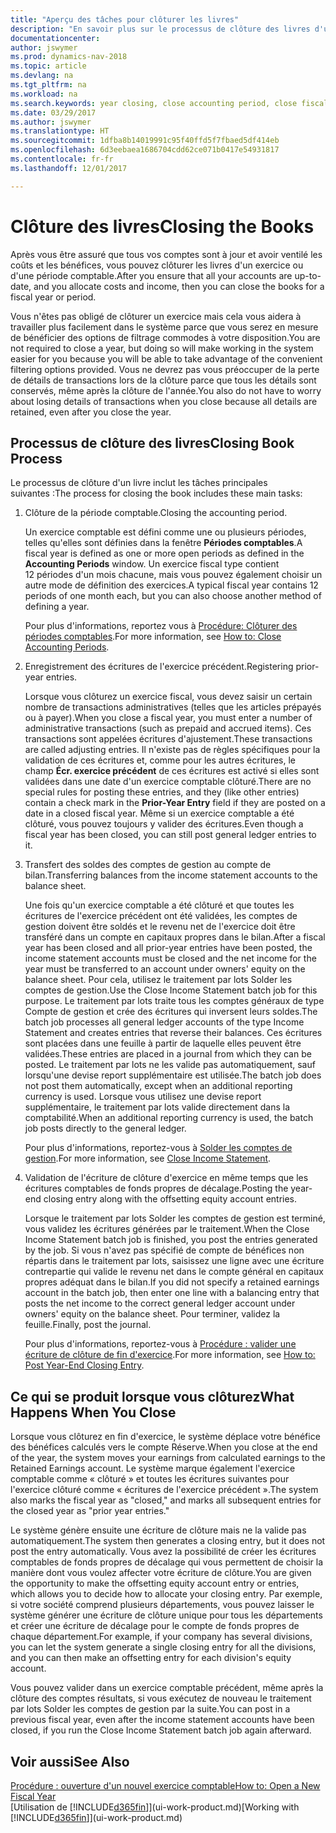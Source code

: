 ```yaml
---
title: "Aperçu des tâches pour clôturer les livres"
description: "En savoir plus sur le processus de clôture des livres d'un exercice ou d'une période fiscale, et ce qui a lieu après la clôture à la fin d'un exercice."
documentationcenter: 
author: jswymer
ms.prod: dynamics-nav-2018
ms.topic: article
ms.devlang: na
ms.tgt_pltfrm: na
ms.workload: na
ms.search.keywords: year closing, close accounting period, close fiscal year, bank account detailed trial balance
ms.date: 03/29/2017
ms.author: jswymer
ms.translationtype: HT
ms.sourcegitcommit: 1dfba8b14019991c95f40ffd5f7fbaed5df414eb
ms.openlocfilehash: 6d3eebaea1686704cdd62ce071b0417e54931817
ms.contentlocale: fr-fr
ms.lasthandoff: 12/01/2017

---
```

# <a name="closing-the-books"></a><span data-ttu-id="5681b-103">Clôture des livres</span><span class="sxs-lookup"><span data-stu-id="5681b-103">Closing the Books</span></span>
<span data-ttu-id="5681b-104">Après vous être assuré que tous vos comptes sont à jour et avoir ventilé les coûts et les bénéfices, vous pouvez clôturer les livres d'un exercice ou d'une période comptable.</span><span class="sxs-lookup"><span data-stu-id="5681b-104">After you ensure that all your accounts are up-to-date, and you allocate costs and income, then you can close the books for a fiscal year or period.</span></span>

<span data-ttu-id="5681b-105">Vous n'êtes pas obligé de clôturer un exercice mais cela vous aidera à travailler plus facilement dans le système parce que vous serez en mesure de bénéficier des options de filtrage commodes à votre disposition.</span><span class="sxs-lookup"><span data-stu-id="5681b-105">You are not required to close a year, but doing so will make working in the system easier for you because you will be able to take advantage of the convenient filtering options provided.</span></span> <span data-ttu-id="5681b-106">Vous ne devrez pas vous préoccuper de la perte de détails de transactions lors de la clôture parce que tous les détails sont conservés, même après la clôture de l'année.</span><span class="sxs-lookup"><span data-stu-id="5681b-106">You also do not have to worry about losing details of transactions when you close because all details are retained, even after you close the year.</span></span>

## <a name="closing-book-process"></a><span data-ttu-id="5681b-107">Processus de clôture des livres</span><span class="sxs-lookup"><span data-stu-id="5681b-107">Closing Book Process</span></span>
<span data-ttu-id="5681b-108">Le processus de clôture d'un livre inclut les tâches principales suivantes :</span><span class="sxs-lookup"><span data-stu-id="5681b-108">The process for closing the book includes these main tasks:</span></span>

1. <span data-ttu-id="5681b-109">Clôture de la période comptable.</span><span class="sxs-lookup"><span data-stu-id="5681b-109">Closing the accounting period.</span></span>

    <span data-ttu-id="5681b-110">Un exercice comptable est défini comme une ou plusieurs périodes, telles qu'elles sont définies dans la fenêtre **Périodes comptables**.</span><span class="sxs-lookup"><span data-stu-id="5681b-110">A fiscal year is defined as one or more open periods as defined in the **Accounting Periods** window.</span></span> <span data-ttu-id="5681b-111">Un exercice fiscal type contient 12 périodes d'un mois chacune, mais vous pouvez également choisir un autre mode de définition des exercices.</span><span class="sxs-lookup"><span data-stu-id="5681b-111">A typical fiscal year contains 12 periods of one month each, but you can also choose another method of defining a year.</span></span>

    <span data-ttu-id="5681b-112">Pour plus d'informations, reportez vous à [Procédure: Clôturer des périodes comptables](year-close-account-periods.md).</span><span class="sxs-lookup"><span data-stu-id="5681b-112">For more information, see [How to: Close Accounting Periods](year-close-account-periods.md).</span></span>
2. <span data-ttu-id="5681b-113">Enregistrement des écritures de l'exercice précédent.</span><span class="sxs-lookup"><span data-stu-id="5681b-113">Registering prior-year entries.</span></span>

    <span data-ttu-id="5681b-114">Lorsque vous clôturez un exercice fiscal, vous devez saisir un certain nombre de transactions administratives (telles que les articles prépayés ou à payer).</span><span class="sxs-lookup"><span data-stu-id="5681b-114">When you close a fiscal year, you must enter a number of administrative transactions (such as prepaid and accrued items).</span></span> <span data-ttu-id="5681b-115">Ces transactions sont appelées écritures d'ajustement.</span><span class="sxs-lookup"><span data-stu-id="5681b-115">These transactions are called adjusting entries.</span></span> <span data-ttu-id="5681b-116">Il n'existe pas de règles spécifiques pour la validation de ces écritures et, comme pour les autres écritures, le champ **Écr. exercice précédent** de ces écritures est activé si elles sont validées dans une date d'un exercice comptable clôturé.</span><span class="sxs-lookup"><span data-stu-id="5681b-116">There are no special rules for posting these entries, and they (like other entries) contain a check mark in the **Prior-Year Entry** field if they are posted on a date in a closed fiscal year.</span></span> <span data-ttu-id="5681b-117">Même si un exercice comptable a été clôturé, vous pouvez toujours y valider des écritures.</span><span class="sxs-lookup"><span data-stu-id="5681b-117">Even though a fiscal year has been closed, you can still post general ledger entries to it.</span></span>
3. <span data-ttu-id="5681b-118">Transfert des soldes des comptes de gestion au compte de bilan.</span><span class="sxs-lookup"><span data-stu-id="5681b-118">Transferring balances from the income statement accounts to the balance sheet.</span></span>

    <span data-ttu-id="5681b-119">Une fois qu'un exercice comptable a été clôturé et que toutes les écritures de l'exercice précédent ont été validées, les comptes de gestion doivent être soldés et le revenu net de l'exercice doit être transféré dans un compte en capitaux propres dans le bilan.</span><span class="sxs-lookup"><span data-stu-id="5681b-119">After a fiscal year has been closed and all prior-year entries have been posted, the income statement accounts must be closed and the net income for the year must be transferred to an account under owners' equity on the balance sheet.</span></span> <span data-ttu-id="5681b-120">Pour cela, utilisez le traitement par lots Solder les comptes de gestion.</span><span class="sxs-lookup"><span data-stu-id="5681b-120">Use the Close Income Statement batch job for this purpose.</span></span> <span data-ttu-id="5681b-121">Le traitement par lots traite tous les comptes généraux de type Compte de gestion et crée des écritures qui inversent leurs soldes.</span><span class="sxs-lookup"><span data-stu-id="5681b-121">The batch job processes all general ledger accounts of the type Income Statement and creates entries that reverse their balances.</span></span> <span data-ttu-id="5681b-122">Ces écritures sont placées dans une feuille à partir de laquelle elles peuvent être validées.</span><span class="sxs-lookup"><span data-stu-id="5681b-122">These entries are placed in a journal from which they can be posted.</span></span> <span data-ttu-id="5681b-123">Le traitement par lots ne les valide pas automatiquement, sauf lorsqu'une devise report supplémentaire est utilisée.</span><span class="sxs-lookup"><span data-stu-id="5681b-123">The batch job does not post them automatically, except when an additional reporting currency is used.</span></span> <span data-ttu-id="5681b-124">Lorsque vous utilisez une devise report supplémentaire, le traitement par lots valide directement dans la comptabilité.</span><span class="sxs-lookup"><span data-stu-id="5681b-124">When an additional reporting currency is used, the batch job posts directly to the general ledger.</span></span>

    <span data-ttu-id="5681b-125">Pour plus d'informations, reportez-vous à [Solder les comptes de gestion](year-close-income-statement.md).</span><span class="sxs-lookup"><span data-stu-id="5681b-125">For more information, see [Close Income Statement](year-close-income-statement.md).</span></span>
4. <span data-ttu-id="5681b-126">Validation de l'écriture de clôture d'exercice en même temps que les écritures comptables de fonds propres de décalage.</span><span class="sxs-lookup"><span data-stu-id="5681b-126">Posting the year-end closing entry along with the offsetting equity account entries.</span></span>

    <span data-ttu-id="5681b-127">Lorsque le traitement par lots Solder les comptes de gestion est terminé, vous validez les écritures générées par le traitement.</span><span class="sxs-lookup"><span data-stu-id="5681b-127">When the Close Income Statement batch job is finished, you post the entries generated by the job.</span></span> <span data-ttu-id="5681b-128">Si vous n'avez pas spécifié de compte de bénéfices non répartis dans le traitement par lots, saisissez une ligne avec une écriture contrepartie qui valide le revenu net dans le compte général en capitaux propres adéquat dans le bilan.</span><span class="sxs-lookup"><span data-stu-id="5681b-128">If you did not specify a retained earnings account in the batch job, then enter one line with a balancing entry that posts the net income to the correct general ledger account under owners' equity on the balance sheet.</span></span> <span data-ttu-id="5681b-129">Pour terminer, validez la feuille.</span><span class="sxs-lookup"><span data-stu-id="5681b-129">Finally, post the journal.</span></span>

    <span data-ttu-id="5681b-130">Pour plus d'informations, reportez-vous à [Procédure : valider une écriture de clôture de fin d'exercice](year-how-post-year-end-close-entry.md).</span><span class="sxs-lookup"><span data-stu-id="5681b-130">For more information, see [How to: Post Year-End Closing Entry](year-how-post-year-end-close-entry.md).</span></span>

## <a name="what-happens-when-you-close"></a><span data-ttu-id="5681b-131">Ce qui se produit lorsque vous clôturez</span><span class="sxs-lookup"><span data-stu-id="5681b-131">What Happens When You Close</span></span>
<span data-ttu-id="5681b-132">Lorsque vous clôturez en fin d'exercice, le système déplace votre bénéfice des bénéfices calculés vers le compte Réserve.</span><span class="sxs-lookup"><span data-stu-id="5681b-132">When you close at the end of the year, the system moves your earnings from calculated earnings to the Retained Earnings account.</span></span> <span data-ttu-id="5681b-133">Le système marque également l'exercice comptable comme « clôturé » et toutes les écritures suivantes pour l'exercice clôturé comme « écritures de l'exercice précédent ».</span><span class="sxs-lookup"><span data-stu-id="5681b-133">The system also marks the fiscal year as "closed," and marks all subsequent entries for the closed year as "prior year entries."</span></span>

<span data-ttu-id="5681b-134">Le système génère ensuite une écriture de clôture mais ne la valide pas automatiquement.</span><span class="sxs-lookup"><span data-stu-id="5681b-134">The system then generates a closing entry, but it does not post the entry automatically.</span></span> <span data-ttu-id="5681b-135">Vous avez la possibilité de créer les écritures comptables de fonds propres de décalage qui vous permettent de choisir la manière dont vous voulez affecter votre écriture de clôture.</span><span class="sxs-lookup"><span data-stu-id="5681b-135">You are given the opportunity to make the offsetting equity account entry or entries, which allows you to decide how to allocate your closing entry.</span></span> <span data-ttu-id="5681b-136">Par exemple, si votre société comprend plusieurs départements, vous pouvez laisser le système générer une écriture de clôture unique pour tous les départements et créer une écriture de décalage pour le compte de fonds propres de chaque département.</span><span class="sxs-lookup"><span data-stu-id="5681b-136">For example, if your company has several divisions, you can let the system generate a single closing entry for all the divisions, and you can then make an offsetting entry for each division's equity account.</span></span>

<span data-ttu-id="5681b-137">Vous pouvez valider dans un exercice comptable précédent, même après la clôture des comptes résultats, si vous exécutez de nouveau le traitement par lots Solder les comptes de gestion par la suite.</span><span class="sxs-lookup"><span data-stu-id="5681b-137">You can post in a previous fiscal year, even after the income statement accounts have been closed, if you run the Close Income Statement batch job again afterward.</span></span>

## <a name="see-also"></a><span data-ttu-id="5681b-138">Voir aussi</span><span class="sxs-lookup"><span data-stu-id="5681b-138">See Also</span></span>
[<span data-ttu-id="5681b-139">Procédure : ouverture d'un nouvel exercice comptable</span><span class="sxs-lookup"><span data-stu-id="5681b-139">How to: Open a New Fiscal Year</span></span>](finance-how-open-new-fiscal-year.md)  
<span data-ttu-id="5681b-140">[Utilisation de [!INCLUDE[d365fin](includes/d365fin_md.md)]](ui-work-product.md)</span><span class="sxs-lookup"><span data-stu-id="5681b-140">[Working with [!INCLUDE[d365fin](includes/d365fin_md.md)]](ui-work-product.md)</span></span>

